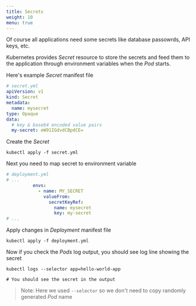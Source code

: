 ```yaml
---
title: Secrets
weight: 10
menu: true
---
```


Of course all applications need some secrets like database passowrds, API keys, etc.

Kubernetes provides _Secret_ resource to store the secrets and feed them to the application through environment variables when the _Pod_ starts.

Here's example _Secret_ manifest file

```yaml
# secret.yml
apiVersion: v1
kind: Secret
metadata:
  name: mysecret
type: Opaque
data:
  # key & base64 encoded value pairs
  my-secret: eW91IGdvdCBpdCE=

```
Create the _Secret_
```shell
kubectl apply -f secret.yml
```

Next you need to map secret to environment variable

```yaml
# deployment.yml
# ...
          envs:
            - name: MY_SECRET
              valueFrom:
                secretKeyRef:
                  name: mysecret
                  key: my-secret
# ...
```

Apply changes in _Deployment_ manifest file
```shell
kubectl apply -f deployment.yml
```

Now if you check the _Pods_ log output, you should see log line showing the secret
```shell
kubectl logs --selector app=hello-world-app

# You should see the secret in the output
```
> Note: Here we used `--selector` so we don't need to copy randomly generated _Pod_ name